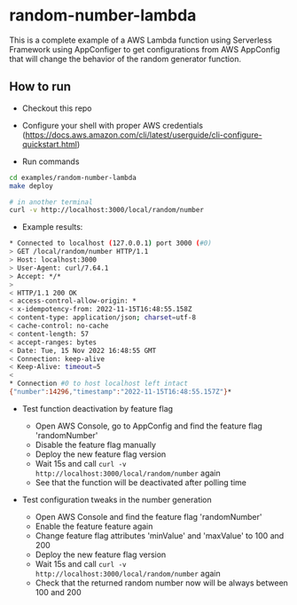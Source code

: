 # random-number-lambda

This is a complete example of a AWS Lambda function using Serverless Framework using AppConfiger to get configurations from AWS AppConfig that will change the behavior of the random generator function.

## How to run

- Checkout this repo

- Configure your shell with proper AWS credentials (https://docs.aws.amazon.com/cli/latest/userguide/cli-configure-quickstart.html)

- Run commands

```sh
cd examples/random-number-lambda
make deploy

# in another terminal
curl -v http://localhost:3000/local/random/number
```

- Example results:

```sh
* Connected to localhost (127.0.0.1) port 3000 (#0)
> GET /local/random/number HTTP/1.1
> Host: localhost:3000
> User-Agent: curl/7.64.1
> Accept: */*
>
< HTTP/1.1 200 OK
< access-control-allow-origin: *
< x-idempotency-from: 2022-11-15T16:48:55.158Z
< content-type: application/json; charset=utf-8
< cache-control: no-cache
< content-length: 57
< accept-ranges: bytes
< Date: Tue, 15 Nov 2022 16:48:55 GMT
< Connection: keep-alive
< Keep-Alive: timeout=5
<
* Connection #0 to host localhost left intact
{"number":14296,"timestamp":"2022-11-15T16:48:55.157Z"}*
```

- Test function deactivation by feature flag

  - Open AWS Console, go to AppConfig and find the feature flag 'randomNumber'
  - Disable the feature flag manually
  - Deploy the new feature flag version
  - Wait 15s and call `curl -v http://localhost:3000/local/random/number` again
  - See that the function will be deactivated after polling time

- Test configuration tweaks in the number generation
  - Open AWS Console and find the feature flag 'randomNumber'
  - Enable the feature feature again
  - Change feature flag attributes 'minValue' and 'maxValue' to 100 and 200
  - Deploy the new feature flag version
  - Wait 15s and call `curl -v http://localhost:3000/local/random/number` again
  - Check that the returned random number now will be always between 100 and 200
